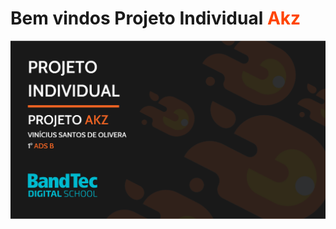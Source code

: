  # Bem vindos Projeto Individual <b style="color:orangered">Akz</b>
![](https://github.com/akzv-oliveira/Akz/blob/master/capa.png)

